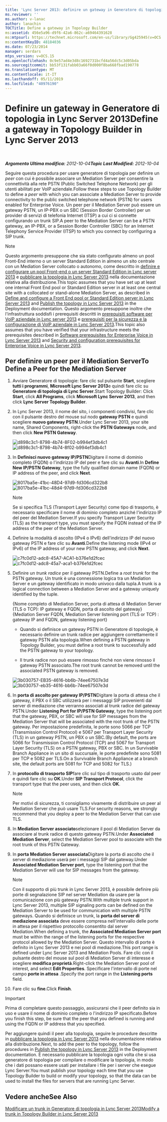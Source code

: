 ```yaml
---
title: 'Lync Server 2013: definire un gateway in Generatore di topologia'
ms.reviewer: ''
ms.author: v-lanac
author: lanachin
TOCTitle: Define a gateway in Topology Builder
ms:assetid: 456e5a96-d9f6-42a6-862c-a69464391628
ms:mtpsurl: https://technet.microsoft.com/en-us/library/Gg425945(v=OCS.15)
ms:contentKeyID: 48184036
ms.date: 07/23/2014
manager: serdars
mtps_version: v=OCS.15
ms.openlocfilehash: 0c9e57ad4e3d8c1692731bcfd4a56dc5c3d05bda
ms.sourcegitcommit: bb53f131fabb03a66f0d000f8ba668fbad190778
ms.translationtype: MT
ms.contentlocale: it-IT
ms.lasthandoff: 05/11/2019
ms.locfileid: "40976190"
---
```

<div data-xmlns="http://www.w3.org/1999/xhtml">

<div class="topic" data-xmlns="http://www.w3.org/1999/xhtml" data-msxsl="urn:schemas-microsoft-com:xslt" data-cs="http://msdn.microsoft.com/en-us/">

<div data-asp="http://msdn2.microsoft.com/asp">

# <a name="define-a-gateway-in-topology-builder-in-lync-server-2013"></a><span data-ttu-id="922bc-102">Definire un gateway in Generatore di topologia in Lync Server 2013</span><span class="sxs-lookup"><span data-stu-id="922bc-102">Define a gateway in Topology Builder in Lync Server 2013</span></span>

</div>

<div id="mainSection">

<div id="mainBody">

<span> </span>

<span data-ttu-id="922bc-103">_**Argomento Ultima modifica:** 2012-10-04_</span><span class="sxs-lookup"><span data-stu-id="922bc-103">_**Topic Last Modified:** 2012-10-04_</span></span>

<span data-ttu-id="922bc-104">Seguire questa procedura per usare generatore di topologia per definire un *peer* con cui è possibile associare un Mediation Server per consentire la connettività alla rete PSTN (Public Switched Telephone Network) per gli utenti abilitati per VoIP aziendale.</span><span class="sxs-lookup"><span data-stu-id="922bc-104">Follow these steps to use Topology Builder to define a *peer* with which you can associate a Mediation Server to provide connectivity to the public switched telephone network (PSTN) for users enabled for Enterprise Voice.</span></span> <span data-ttu-id="922bc-105">Un peer per il Mediation Server può essere un gateway PSTN, un IP-PBX o un SBC (Session Border Controller) per un provider di servizi di telefonia Internet (ITSP) a cui ci si connette configurando un trunk SIP.</span><span class="sxs-lookup"><span data-stu-id="922bc-105">A peer to the Mediation Server can be a PSTN gateway, an IP-PBX, or a Session Border Controller (SBC) for an Internet Telephony Service Provider (ITSP) to which you connect by configuring a SIP trunk.</span></span>

<div>


> [!NOTE]  
> <span data-ttu-id="922bc-106">Questo argomento presuppone che sia stato configurato almeno un pool Front-End interno o un server Standard Edition in almeno un sito centrale con un Mediation Server collocato o autonomo, come descritto in <A href="lync-server-2013-define-and-configure-a-front-end-pool-or-standard-edition-server.md">definire e configurare un pool Front-end o un server Standard Edition in Lync server 2013</A> e <A href="lync-server-2013-publish-the-topology.md">pubblicare la topologia in Lync Server 2013</A> nella documentazione relativa alla distribuzione.</span><span class="sxs-lookup"><span data-stu-id="922bc-106">This topic assumes that you have set up at least one internal Front End pool or Standard Edition server in at least one central site with a collocated or stand-alone Mediation Server, as described in <A href="lync-server-2013-define-and-configure-a-front-end-pool-or-standard-edition-server.md">Define and configure a Front End pool or Standard Edition server in Lync Server 2013</A> and <A href="lync-server-2013-publish-the-topology.md">Publish the topology in Lync Server 2013</A> in the Deployment documentation.</span></span> <span data-ttu-id="922bc-107">Questo argomento presuppone inoltre che l'infrastruttura soddisfi i prerequisiti descritti in <A href="lync-server-2013-software-prerequisites-for-enterprise-voice.md">prerequisiti software per VoIP aziendale in Lync server 2013</A> e <A href="lync-server-2013-security-and-configuration-prerequisites-for-enterprise-voice.md">prerequisiti per la sicurezza e la configurazione di VoIP aziendale in Lync Server 2013</A>.</span><span class="sxs-lookup"><span data-stu-id="922bc-107">This topic also assumes that you have verified that your infrastructure meets the prerequisites described in <A href="lync-server-2013-software-prerequisites-for-enterprise-voice.md">Software prerequisites for Enterprise Voice in Lync Server 2013</A> and <A href="lync-server-2013-security-and-configuration-prerequisites-for-enterprise-voice.md">Security and configuration prerequisites for Enterprise Voice in Lync Server 2013</A>.</span></span>



</div>

<div>

## <a name="to-define-a-peer-for-the-mediation-server"></a><span data-ttu-id="922bc-108">Per definire un peer per il Mediation Server</span><span class="sxs-lookup"><span data-stu-id="922bc-108">To Define a Peer for the Mediation Server</span></span>

1.  <span data-ttu-id="922bc-109">Avviare Generatore di topologie: fare clic sul pulsante **Start**, scegliere **tutti i programmi**, **Microsoft Lync Server 2013**e quindi fare clic su **Generatore di topologia di Lync Server**.</span><span class="sxs-lookup"><span data-stu-id="922bc-109">Start Topology Builder: Click **Start**, click **All Programs**, click **Microsoft Lync Server 2013**, and then click **Lync Server Topology Builder**.</span></span>

2.  <span data-ttu-id="922bc-110">In Lync Server 2013, il nome del sito, i componenti condivisi, fare clic con il pulsante destro del mouse sul nodo **gateway PSTN** e quindi scegliere **nuovo gateway PSTN**.</span><span class="sxs-lookup"><span data-stu-id="922bc-110">Under Lync Server 2013, your site name, Shared Components, right-click the **PSTN Gateways** node, and then click **New PSTN Gateway**.</span></span>
    
    <span data-ttu-id="922bc-111">![d898c3c1-8798-4b74-8F02-b994ef3db4c1](images/Gg425945.d898c3c1-8798-4b74-8f02-b994ef3db4c1(OCS.15).png "d898c3c1-8798-4b74-8F02-b994ef3db4c1")</span><span class="sxs-lookup"><span data-stu-id="922bc-111">![d898c3c1-8798-4b74-8f02-b994ef3db4c1](images/Gg425945.d898c3c1-8798-4b74-8f02-b994ef3db4c1(OCS.15).png "d898c3c1-8798-4b74-8f02-b994ef3db4c1")</span></span>

3.  <span data-ttu-id="922bc-112">In **Definisci nuovo gateway IP/PSTN**Digitare il nome di dominio completo (FQDN) o l'indirizzo IP del peer e fare clic su **Avanti**.</span><span class="sxs-lookup"><span data-stu-id="922bc-112">In **Define New IP/PSTN Gateway**, type the fully qualified domain name (FQDN) or IP address of the peer, and click **Next**.</span></span>
    
    <span data-ttu-id="922bc-113">![8017ba5e-41bc-48D4-97d9-fd306cd322b8](images/Gg425945.8017ba5e-41bc-48d4-97d9-fd306cd322b8(OCS.15).png "8017ba5e-41bc-48D4-97d9-fd306cd322b8")</span><span class="sxs-lookup"><span data-stu-id="922bc-113">![8017ba5e-41bc-48d4-97d9-fd306cd322b8](images/Gg425945.8017ba5e-41bc-48d4-97d9-fd306cd322b8(OCS.15).png "8017ba5e-41bc-48d4-97d9-fd306cd322b8")</span></span>
    
    <div>
    

    > [!NOTE]  
    > <span data-ttu-id="922bc-114">Se si specifica TLS (Transport Layer Security) come tipo di trasporto, è necessario specificare il nome di dominio completo anziché l'indirizzo IP del peer del Mediation Server.</span><span class="sxs-lookup"><span data-stu-id="922bc-114">If you specify Transport Layer Security (TLS) as the transport type, you must specify the FQDN instead of the IP address of the peer of the Mediation Server.</span></span>

    
    </div>

4.  <span data-ttu-id="922bc-115">Definire la modalità di ascolto (IPv4 o IPv6) dell'indirizzo IP del nuovo gateway PSTN e fare clic su **Avanti**.</span><span class="sxs-lookup"><span data-stu-id="922bc-115">Define the listening mode (IPv4 or IPv6) of the IP address of your new PSTN gateway, and click **Next**.</span></span>
    
    <span data-ttu-id="922bc-116">![c7fc0d12-adc8-45A7-ACA1-b376e1d2fcec](images/Gg425945.c7fc0d12-adc8-45a7-aca1-b376e1d2fcec(OCS.15).png "c7fc0d12-adc8-45A7-ACA1-b376e1d2fcec")</span><span class="sxs-lookup"><span data-stu-id="922bc-116">![c7fc0d12-adc8-45a7-aca1-b376e1d2fcec](images/Gg425945.c7fc0d12-adc8-45a7-aca1-b376e1d2fcec(OCS.15).png "c7fc0d12-adc8-45a7-aca1-b376e1d2fcec")</span></span>

5.  <span data-ttu-id="922bc-117">Definire un *trunk radice* per il gateway PSTN.</span><span class="sxs-lookup"><span data-stu-id="922bc-117">Define a *root trunk* for the PSTN gateway.</span></span> <span data-ttu-id="922bc-118">Un trunk è una connessione logica tra un Mediation Server e un gateway identificato in modo univoco dalla tupla.</span><span class="sxs-lookup"><span data-stu-id="922bc-118">A trunk is a logical connection between a Mediation Server and a gateway uniquely identified by the tuple.</span></span>
    
    <span data-ttu-id="922bc-119">{Nome completo di Mediation Server, porta di attesa di Mediation Server (TLS o TCP): IP gateway e FQDN, porta di ascolto del gateway}</span><span class="sxs-lookup"><span data-stu-id="922bc-119">{Mediation Server FQDN, Mediation Server listening port (TLS or TCP) : gateway IP and FQDN, gateway listening port}</span></span>
    
      - <span data-ttu-id="922bc-120">Quando si definisce un gateway PSTN in Generatore di topologie, è necessario definire un trunk radice per aggiungere correttamente il gateway PSTN alla topologia.</span><span class="sxs-lookup"><span data-stu-id="922bc-120">When defining a PSTN gateway in Topology Builder, you must define a root trunk to successfully add the PSTN gateway to your topology.</span></span>
    
      - <span data-ttu-id="922bc-121">Il trunk radice non può essere rimosso finché non viene rimosso il gateway PSTN associato.</span><span class="sxs-lookup"><span data-stu-id="922bc-121">The root trunk cannot be removed until the associated PSTN gateway is removed.</span></span>
    
    <span data-ttu-id="922bc-122">![3b030757-EB35-4616-bb6b-74ee67507e3d](images/Gg425945.3b030757-eb35-4616-bb6b-74ee67507e3d(OCS.15).png "3b030757-EB35-4616-bb6b-74ee67507e3d")</span><span class="sxs-lookup"><span data-stu-id="922bc-122">![3b030757-eb35-4616-bb6b-74ee67507e3d](images/Gg425945.3b030757-eb35-4616-bb6b-74ee67507e3d(OCS.15).png "3b030757-eb35-4616-bb6b-74ee67507e3d")</span></span>

6.  <span data-ttu-id="922bc-123">In **porta di ascolto per gateway IP/PSTN**Digitare la porta di attesa che il gateway, il PBX o il SBC utilizzerà per i messaggi SIP provenienti dal server di mediazione che verranno associati al trunk radice del gateway PSTN.</span><span class="sxs-lookup"><span data-stu-id="922bc-123">Under **Listening Port for IP/PSTN Gateway**, type the listening port that the gateway, PBX, or SBC will use for SIP messages from the Mediation Server that will be associated with the root trunk of the PSTN gateway.</span></span> <span data-ttu-id="922bc-124">Per impostazione predefinita, le porte sono 5066 per TCP (Transmission Control Protocol) e 5067 per Transport Layer Security (TLS) in un gateway PSTN, un PBX o un SBC.</span><span class="sxs-lookup"><span data-stu-id="922bc-124">(By default, the ports are 5066 for Transmission Control Protocol (TCP) and 5067 for Transport Layer Security (TLS) on a PSTN gateway, PBX or SBC.</span></span> <span data-ttu-id="922bc-125">In un Survivable Branch Appliance in un sito di succursale, le porte predefinite sono 5081 per TCP e 5082 per TLS.</span><span class="sxs-lookup"><span data-stu-id="922bc-125">On a Survivable Branch Appliance at a branch site, the default ports are 5081 for TCP and 5082 for TLS.)</span></span>

7.  <span data-ttu-id="922bc-126">In **protocollo di trasporto SIP**fare clic sul tipo di trasporto usato dal peer e quindi fare clic su **OK**.</span><span class="sxs-lookup"><span data-stu-id="922bc-126">Under **SIP Transport Protocol**, click the transport type that the peer uses, and then click **OK**.</span></span>
    
    <div>
    

    > [!NOTE]  
    > <span data-ttu-id="922bc-127">Per motivi di sicurezza, ti consigliamo vivamente di distribuire un peer al Mediation Server che può usare TLS.</span><span class="sxs-lookup"><span data-stu-id="922bc-127">For security reasons, we strongly recommend that you deploy a peer to the Mediation Server that can use TLS.</span></span>

    
    </div>

8.  <span data-ttu-id="922bc-128">In **Mediation Server associato**selezionare il pool di Mediation Server da associare al trunk radice di questo gateway PSTN.</span><span class="sxs-lookup"><span data-stu-id="922bc-128">Under **Associated Mediation Server**, select the Mediation Server pool to associate with the root trunk of this PSTN Gateway.</span></span>

9.  <span data-ttu-id="922bc-129">In **porta Mediation Server associata**Digitare la porta di ascolto che il server di mediazione userà per i messaggi SIP dal gateway.</span><span class="sxs-lookup"><span data-stu-id="922bc-129">Under **Associated Mediation Server port**, type the listening port that the Mediation Server will use for SIP messages from the gateway.</span></span>
    
    <div>
    

    > [!NOTE]  
    > <span data-ttu-id="922bc-130">Con il supporto di più trunk in Lync Server 2013, è possibile definire più porte di segnalazione SIP nel server Mediation da usare per la comunicazione con più gateway PSTN.</span><span class="sxs-lookup"><span data-stu-id="922bc-130">With multiple trunk support in Lync Server 2013, multiple SIP signaling ports can be defined on the Mediation Server to be used for communication with multiple PSTN gateways.</span></span> <span data-ttu-id="922bc-131">Quando si definisce un trunk, la <STRONG>porta del server di mediazione associata</STRONG> deve essere compresa nell'intervallo delle porte in attesa per il rispettivo protocollo consentito dal server Mediation.</span><span class="sxs-lookup"><span data-stu-id="922bc-131">When defining a trunk, the <STRONG>Associated Mediation Server port</STRONG> must be within the range of the listening ports for the respective protocol allowed by the Mediation Server.</span></span> <span data-ttu-id="922bc-132">Questo intervallo di porte è definito in Lync Server 2013 e nei pool di mediazione.</span><span class="sxs-lookup"><span data-stu-id="922bc-132">This port range is defined under Lync Server 2013 and Mediation Pools.</span></span> <span data-ttu-id="922bc-133">Fare clic con il pulsante destro del mouse sul pool di Mediation Server di interesse e scegliere <STRONG>modifica proprietà</STRONG>.</span><span class="sxs-lookup"><span data-stu-id="922bc-133">Right-click the Mediation Server pool of interest, and select <STRONG>Edit Properties</STRONG>.</span></span> <span data-ttu-id="922bc-134">Specificare l'intervallo di porte nel campo <STRONG>porte in attesa</STRONG> .</span><span class="sxs-lookup"><span data-stu-id="922bc-134">Specify the port range in the <STRONG>Listening ports</STRONG> field.</span></span>

    
    </div>

10. <span data-ttu-id="922bc-135">Fare clic su **fine**.</span><span class="sxs-lookup"><span data-stu-id="922bc-135">Click **Finish**.</span></span>

<div>


> [!IMPORTANT]  
> <span data-ttu-id="922bc-136">Prima di completare questo passaggio, assicurarsi che il peer definito sia in uso e usare il nome di dominio completo o l'indirizzo IP specificato.</span><span class="sxs-lookup"><span data-stu-id="922bc-136">Before you finish this step, be sure that the peer that you defined is running and using the FQDN or IP address that you specified.</span></span>



</div>

<span data-ttu-id="922bc-137">Per aggiungere quindi il peer alla topologia, seguire le procedure descritte in [pubblicare la topologia in Lync Server 2013](lync-server-2013-publish-the-topology.md) nella documentazione relativa alla distribuzione.</span><span class="sxs-lookup"><span data-stu-id="922bc-137">Next, to add the peer to the topology, follow the procedures in [Publish the topology in Lync Server 2013](lync-server-2013-publish-the-topology.md) in the Deployment documentation.</span></span> <span data-ttu-id="922bc-138">È necessario pubblicare la topologia ogni volta che si usa generatore di topologia per compilare o modificare la topologia, in modo che i dati possano essere usati per installare i file per i server che esegue Lync Server.</span><span class="sxs-lookup"><span data-stu-id="922bc-138">You must publish your topology each time that you use Topology Builder to build or modify your topology, so that the data can be used to install the files for servers that are running Lync Server.</span></span>

</div>

<div>

## <a name="see-also"></a><span data-ttu-id="922bc-139">Vedere anche</span><span class="sxs-lookup"><span data-stu-id="922bc-139">See Also</span></span>


[<span data-ttu-id="922bc-140">Modificare un trunk in Generatore di topologia in Lync Server 2013</span><span class="sxs-lookup"><span data-stu-id="922bc-140">Modify a trunk in Topology Builder in Lync Server 2013</span></span>](lync-server-2013-modify-a-trunk-in-topology-builder.md)  
  

</div>

</div>

<span> </span>

</div>

</div>

</div>

